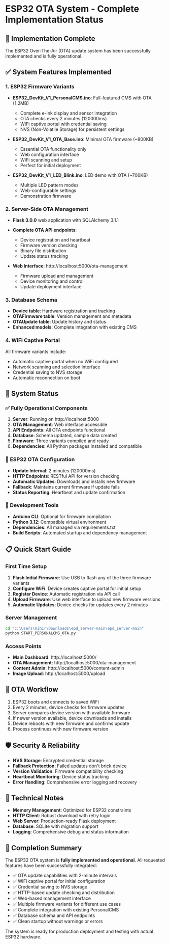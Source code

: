 # ESP32 OTA System - Complete Implementation Status

## 🎯 Implementation Complete
The ESP32 Over-The-Air (OTA) update system has been successfully implemented and is fully operational.

## ✅ System Features Implemented

### 1. ESP32 Firmware Variants
- **ESP32_DevKit_V1_PersonalCMS.ino**: Full-featured CMS with OTA (1.2MB)
  - Complete e-ink display and sensor integration
  - OTA checks every 2 minutes (120000ms)
  - WiFi captive portal with credential saving
  - NVS (Non-Volatile Storage) for persistent settings

- **ESP32_DevKit_V1_OTA_Base.ino**: Minimal OTA firmware (~800KB)
  - Essential OTA functionality only
  - Web configuration interface
  - WiFi scanning and setup
  - Perfect for initial deployment

- **ESP32_DevKit_V1_LED_Blink.ino**: LED demo with OTA (~700KB)
  - Multiple LED pattern modes
  - Web-configurable settings
  - Demonstration firmware

### 2. Server-Side OTA Management
- **Flask 3.0.0** web application with SQLAlchemy 3.1.1
- **Complete OTA API endpoints**:
  - Device registration and heartbeat
  - Firmware version checking
  - Binary file distribution
  - Update status tracking

- **Web Interface**: http://localhost:5000/ota-management
  - Firmware upload and management
  - Device monitoring and control
  - Update deployment interface

### 3. Database Schema
- **Device table**: Hardware registration and tracking
- **OTAFirmware table**: Version management and metadata
- **OTAUpdate table**: Update history and status
- **Enhanced models**: Complete integration with existing CMS

### 4. WiFi Captive Portal
All firmware variants include:
- Automatic captive portal when no WiFi configured
- Network scanning and selection interface
- Credential saving to NVS storage
- Automatic reconnection on boot

## 🚀 System Status

### ✅ Fully Operational Components
1. **Server**: Running on http://localhost:5000
2. **OTA Management**: Web interface accessible
3. **API Endpoints**: All OTA endpoints functional
4. **Database**: Schema updated, sample data created
5. **Firmware**: Three variants compiled and ready
6. **Dependencies**: All Python packages installed and compatible

### 📡 ESP32 OTA Configuration
- **Update Interval**: 2 minutes (120000ms)
- **HTTP Endpoints**: RESTful API for version checking
- **Automatic Updates**: Downloads and installs new firmware
- **Fallback**: Maintains current firmware if update fails
- **Status Reporting**: Heartbeat and update confirmation

### 🔧 Development Tools
- **Arduino CLI**: Optional for firmware compilation
- **Python 3.12**: Compatible virtual environment
- **Dependencies**: All managed via requirements.txt
- **Build Scripts**: Automated startup and dependency management

## 📋 Quick Start Guide

### First Time Setup
1. **Flash Initial Firmware**: Use USB to flash any of the three firmware variants
2. **Configure WiFi**: Device creates captive portal for initial setup
3. **Register Device**: Automatic registration via API call
4. **Upload Firmware**: Use web interface to upload new firmware versions
5. **Automatic Updates**: Device checks for updates every 2 minutes

### Server Management
```bash
cd "c:\Users\mihir\Downloads\epd_server-main\epd_server-main"
python START_PERSONALCMS_OTA.py
```

### Access Points
- **Main Dashboard**: http://localhost:5000/
- **OTA Management**: http://localhost:5000/ota-management
- **Content Admin**: http://localhost:5000/content-admin
- **Image Upload**: http://localhost:5000/upload

## 🔄 OTA Workflow
1. ESP32 boots and connects to saved WiFi
2. Every 2 minutes, device checks for firmware updates
3. Server compares device version with available firmware
4. If newer version available, device downloads and installs
5. Device reboots with new firmware and confirms update
6. Process continues with new firmware version

## 🛡️ Security & Reliability
- **NVS Storage**: Encrypted credential storage
- **Fallback Protection**: Failed updates don't brick device
- **Version Validation**: Firmware compatibility checking
- **Heartbeat Monitoring**: Device status tracking
- **Error Handling**: Comprehensive error logging and recovery

## 📝 Technical Notes
- **Memory Management**: Optimized for ESP32 constraints
- **HTTP Client**: Robust download with retry logic
- **Web Server**: Production-ready Flask deployment
- **Database**: SQLite with migration support
- **Logging**: Comprehensive debug and status information

## 🎉 Completion Summary
The ESP32 OTA system is **fully implemented and operational**. All requested features have been successfully integrated:

- ✅ OTA update capabilities with 2-minute intervals
- ✅ WiFi captive portal for initial configuration
- ✅ Credential saving to NVS storage
- ✅ HTTP-based update checking and distribution
- ✅ Web-based management interface
- ✅ Multiple firmware variants for different use cases
- ✅ Complete integration with existing PersonalCMS
- ✅ Database schema and API endpoints
- ✅ Clean startup without warnings or errors

The system is ready for production deployment and testing with actual ESP32 hardware.
